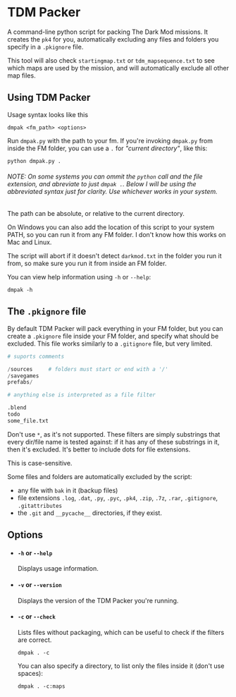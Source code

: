# TDM Packer

A command-line python script for packing The Dark Mod missions. It creates the `pk4` for you, automatically excluding any files and folders you specify in a `.pkignore` file.

This tool will also check `startingmap.txt` or `tdm_mapsequence.txt` to see which maps are used by the mission, and will automatically exclude all other map files.

## Using TDM Packer
Usage syntax looks like this
```
dmpak <fm_path> <options>
```

Run `dmpak.py` with the path to your fm. If you're invoking `dmpak.py` from inside the FM folder, you can use a `.` for *"current directory"*, like this:
```
python dmpak.py .
```

###### NOTE: On some systems you can ommit the `python` call and the file extension, and abreviate to just `dmpak .`. Below I will be using the abbreviated syntax just for clarity. Use whichever works in your system.

The path can be absolute, or relative to the current directory.

On Windows you can also add the location of this script to your system PATH, so you can run it from any FM folder. I don't know how this works on Mac and Linux.

The script will abort if it doesn't detect `darkmod.txt` in the folder you run it from, so make sure you run it from inside an FM folder.

You can view help information using `-h` or `--help`:
```
dmpak -h
```

## The `.pkignore` file

By default TDM Packer will pack everything in your FM folder, but you can create a `.pkignore` file inside your FM folder, and specify what should be excluded. This file works similarly to a `.gitignore` file, but very limited.

```py
# suports comments

/sources     # folders must start or end with a '/'
/savegames
prefabs/

# anything else is interpreted as a file filter

.blend       
todo
some_file.txt
```

Don't use `*`, as it's not supported. These filters are simply substrings that every dir/file name is tested against: if it has any of these substrings in it, then it's excluded. It's better to include dots for file extensions.

This is case-sensitive. 

Some files and folders are automatically excluded by the script:
- any file with `bak` in it (backup files)
- file extensions `.log`, `.dat`, `.py`, `.pyc`, `.pk4`, `.zip`, `.7z`, `.rar`, `.gitignore`, `.gitattributes`
- the `.git` and `__pycache__` directories, if they exist.


## Options

- #### `-h` or `--help`
	Displays usage information.

- #### `-v` or `--version`
	Displays the version of the TDM Packer you're running.

- #### `-c` or `--check`
	Lists files without packaging, which can be useful to check if the filters are correct.
	```
	dmpak . -c
	```
	You can also specify a directory, to list only the files inside it (don't use spaces):
	```
	dmpak . -c:maps
	```
